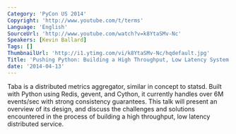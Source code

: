 ```yaml
---
Category: 'PyCon US 2014'
Copyright: 'http://www.youtube.com/t/terms'
Language: 'English'
SourceUrl: 'http://www.youtube.com/watch?v=k8YtaSMv-Nc'
Speakers: [Kevin Ballard]
Tags: []
ThumbnailUrl: 'http://i1.ytimg.com/vi/k8YtaSMv-Nc/hqdefault.jpg'
Title: 'Pushing Python: Building a High Throughput, Low Latency System'
date: '2014-04-13'
---
```

Taba is a distributed metrics aggregator, similar in concept to statsd. Built with Python using Redis, gevent, and Cython, it currently handles over 6M events/sec with strong consistency guarantees. This talk will present an overview of its design, and discuss the challenges and solutions encountered in the process of building a high throughput, low latency distributed service.